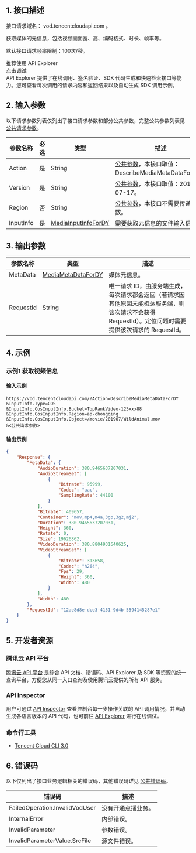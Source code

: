 ## 1. 接口描述

接口请求域名： vod.tencentcloudapi.com 。

获取媒体的元信息，包括视频画面宽、高、编码格式、时长、帧率等。

默认接口请求频率限制：100次/秒。

<div class="rno-api-explorer">
    <div class="rno-api-explorer-inner">
        <div class="rno-api-explorer-hd">
            <div class="rno-api-explorer-title">
                推荐使用 API Explorer
            </div>
            <a href="https://console.cloud.tencent.com/api/explorer?Product=vod&Version=2018-07-17&Action=DescribeMediaMetaDataForDY" class="rno-api-explorer-btn" hotrep="doc.api.explorerbtn"><i class="rno-icon-explorer"></i>点击调试</a>
        </div>
        <div class="rno-api-explorer-body">
            <div class="rno-api-explorer-cont">
                API Explorer 提供了在线调用、签名验证、SDK 代码生成和快速检索接口等能力。您可查看每次调用的请求内容和返回结果以及自动生成 SDK 调用示例。
            </div>
        </div>
    </div>
</div>

## 2. 输入参数

以下请求参数列表仅列出了接口请求参数和部分公共参数，完整公共参数列表见 [公共请求参数](https://cloud.tencent.com/document/api/266/31756)。

| 参数名称 | 必选 | 类型 | 描述 |
|---------|---------|---------|---------|
| Action | 是 | String | [公共参数](https://cloud.tencent.com/document/api/266/31756)，本接口取值：DescribeMediaMetaDataForDY。 |
| Version | 是 | String | [公共参数](https://cloud.tencent.com/document/api/266/31756)，本接口取值：2018-07-17。 |
| Region | 否 | String | [公共参数](https://cloud.tencent.com/document/api/266/31756)，本接口不需要传递此参数。 |
| InputInfo | 是 | [MediaInputInfoForDY](../数据结构.md#MediaInputInfoForDY) | 需要获取元信息的文件输入信息。 |

## 3. 输出参数

| 参数名称 | 类型 | 描述 |
|---------|---------|---------|
| MetaData | [MediaMetaDataForDY](../数据结构.md#MediaMetaDataForDY) | 媒体元信息。|
| RequestId | String | 唯一请求 ID，由服务端生成，每次请求都会返回（若请求因其他原因未能抵达服务端，则该次请求不会获得 RequestId）。定位问题时需要提供该次请求的 RequestId。|

## 4. 示例

### 示例1 获取视频信息

#### 输入示例

```
https://vod.tencentcloudapi.com/?Action=DescribeMediaMetaDataForDY
&InputInfo.Type=COS
&InputInfo.CosInputInfo.Bucket=TopRankVideo-125xxx88
&InputInfo.CosInputInfo.Region=ap-chongqing
&InputInfo.CosInputInfo.Object=/movie/201907/WildAnimal.mov
&<公共请求参数>
```

#### 输出示例

```json
{
    "Response": {
        "MetaData": {
            "AudioDuration": 380.9465637207031,
            "AudioStreamSet": [
                {
                    "Bitrate": 95999,
                    "Codec": "aac",
                    "SamplingRate": 44100
                }
            ],
            "Bitrate": 409657,
            "Container": "mov,mp4,m4a,3gp,3g2,mj2",
            "Duration": 380.9465637207031,
            "Height": 360,
            "Rotate": 0,
            "Size": 19626862,
            "VideoDuration": 380.8804931640625,
            "VideoStreamSet": [
                {
                    "Bitrate": 313658,
                    "Codec": "h264",
                    "Fps": 29,
                    "Height": 360,
                    "Width": 480
                }
            ],
            "Width": 480
        },
        "RequestId": "12ae8d8e-dce3-4151-9d4b-5594145287e1"
    }
}
```


## 5. 开发者资源

### 腾讯云 API 平台

[腾讯云 API 平台](https://cloud.tencent.com/api) 是综合 API 文档、错误码、API Explorer 及 SDK 等资源的统一查询平台，方便您从同一入口查询及使用腾讯云提供的所有 API 服务。

### API Inspector

用户可通过 [API Inspector](https://cloud.tencent.com/document/product/1278/49361) 查看控制台每一步操作关联的 API 调用情况，并自动生成各语言版本的 API 代码，也可前往 [API Explorer](https://cloud.tencent.com/document/product/1278/46697) 进行在线调试。

### 命令行工具

* [Tencent Cloud CLI 3.0](https://cloud.tencent.com/document/product/440/6176)

## 6. 错误码

以下仅列出了接口业务逻辑相关的错误码，其他错误码详见 [公共错误码](https://cloud.tencent.com/document/api/266/31774#.E5.85.AC.E5.85.B1.E9.94.99.E8.AF.AF.E7.A0.81)。

| 错误码 | 描述 |
|---------|---------|
| FailedOperation.InvalidVodUser | 没有开通点播业务。 |
| InternalError | 内部错误。 |
| InvalidParameter | 参数错误。 |
| InvalidParameterValue.SrcFile | 源文件错误。 |
